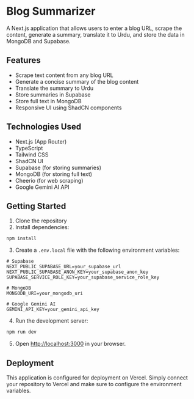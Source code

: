 # Blog Summarizer

A Next.js application that allows users to enter a blog URL, scrape the content, generate a summary, translate it to Urdu, and store the data in MongoDB and Supabase.

## Features

- Scrape text content from any blog URL
- Generate a concise summary of the blog content
- Translate the summary to Urdu
- Store summaries in Supabase
- Store full text in MongoDB
- Responsive UI using ShadCN components

## Technologies Used

- Next.js (App Router)
- TypeScript
- Tailwind CSS
- ShadCN UI
- Supabase (for storing summaries)
- MongoDB (for storing full text)
- Cheerio (for web scraping)
- Google Gemini AI API

## Getting Started

1. Clone the repository
2. Install dependencies:

```bash
npm install
```

3. Create a `.env.local` file with the following environment variables:

```
# Supabase
NEXT_PUBLIC_SUPABASE_URL=your_supabase_url
NEXT_PUBLIC_SUPABASE_ANON_KEY=your_supabase_anon_key
SUPABASE_SERVICE_ROLE_KEY=your_supabase_service_role_key

# MongoDB
MONGODB_URI=your_mongodb_uri

# Google Gemini AI
GEMINI_API_KEY=your_gemini_api_key
```

4. Run the development server:

```bash
npm run dev
```

5. Open [http://localhost:3000](http://localhost:3000) in your browser.

## Deployment

This application is configured for deployment on Vercel. Simply connect your repository to Vercel and make sure to configure the environment variables.
